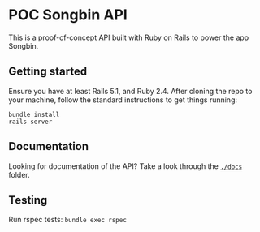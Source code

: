 # POC Songbin API

This is a proof-of-concept API built with Ruby on Rails to power the app Songbin.

## Getting started

Ensure you have at least Rails 5.1, and Ruby 2.4. After cloning the repo to your machine, follow the standard instructions to get things running:

```
bundle install
rails server
```

## Documentation

Looking for documentation of the API? Take a look through the [`./docs`](/docs/index.md) folder.

## Testing

Run rspec tests: `bundle exec rspec`
